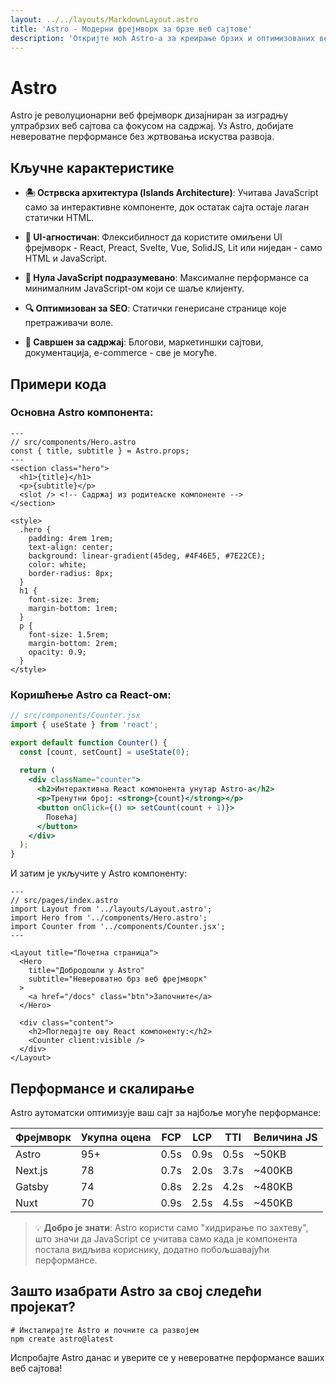```yaml
---
layout: ../../layouts/MarkdownLayout.astro
title: 'Astro - Модерни фрејмворк за брзе веб сајтове'
description: 'Откријте моћ Astro-а за креирање брзих и оптимизованих веб сајтова са фокусом на садржај'
---
```


# Astro

Astro је револуционарни веб фрејмворк дизајниран за изградњу ултрабрзих веб сајтова са фокусом на садржај. Уз Astro, добијате невероватне перформансе без жртвовања искуства развоја.

## Кључне карактеристике

- **🏝 Острвска архитектура (Islands Architecture)**: Учитава JavaScript само за интерактивне компоненте, док остатак сајта остаје лаган статички HTML.
  
- **🧩 UI-агностичан**: Флексибилност да користите омиљени UI фрејмворк - React, Preact, Svelte, Vue, SolidJS, Lit или ниједан - само HTML и JavaScript.
  
- **🚀 Нула JavaScript подразумевано**: Максималне перформансе са минималним JavaScript-ом који се шаље клијенту.
  
- **🔍 Оптимизован за SEO**: Статички генерисане странице које претраживачи воле.
  
- **📄 Савршен за садржај**: Блогови, маркетиншки сајтови, документација, e-commerce - све је могуће.

## Примери кода

### Основна Astro компонента:

```astro
---
// src/components/Hero.astro
const { title, subtitle } = Astro.props;
---
<section class="hero">
  <h1>{title}</h1>
  <p>{subtitle}</p>
  <slot /> <!-- Садржај из родитељске компоненте -->
</section>

<style>
  .hero {
    padding: 4rem 1rem;
    text-align: center;
    background: linear-gradient(45deg, #4F46E5, #7E22CE);
    color: white;
    border-radius: 8px;
  }
  h1 {
    font-size: 3rem;
    margin-bottom: 1rem;
  }
  p {
    font-size: 1.5rem;
    margin-bottom: 2rem;
    opacity: 0.9;
  }
</style>
```

### Коришћење Astro са React-ом:

```jsx
// src/components/Counter.jsx
import { useState } from 'react';

export default function Counter() {
  const [count, setCount] = useState(0);
  
  return (
    <div className="counter">
      <h2>Интерактивна React компонента унутар Astro-а</h2>
      <p>Тренутни број: <strong>{count}</strong></p>
      <button onClick={() => setCount(count + 1)}>
        Повећај
      </button>
    </div>
  );
}
```

И затим је укључите у Astro компоненту:

```astro
---
// src/pages/index.astro
import Layout from '../layouts/Layout.astro';
import Hero from '../components/Hero.astro';
import Counter from '../components/Counter.jsx';
---

<Layout title="Почетна страница">
  <Hero 
    title="Добродошли у Astro" 
    subtitle="Невероватно брз веб фрејмворк"
  >
    <a href="/docs" class="btn">Започните</a>
  </Hero>
  
  <div class="content">
    <h2>Погледајте ову React компоненту:</h2>
    <Counter client:visible />
  </div>
</Layout>
```

## Перформансе и скалирање

Astro аутоматски оптимизује ваш сајт за најбоље могуће перформансе:

| Фрејмворк | Укупна оцена | FCP | LCP | TTI | Величина JS |
|-----------|--------------|-----|-----|-----|-------------|
| Astro     | 95+          | 0.5s| 0.9s| 0.5s| ~50KB       |
| Next.js   | 78           | 0.7s| 2.0s| 3.7s| ~400KB      |
| Gatsby    | 74           | 0.8s| 2.2s| 4.2s| ~480KB      |
| Nuxt      | 70           | 0.9s| 2.5s| 4.5s| ~450KB      |

> 💡 **Добро је знати**: Astro користи само "хидрирање по захтеву", што значи да JavaScript се учитава само када је компонента постала видљива кориснику, додатно побољшавајући перформансе.

## Зашто изабрати Astro за свој следећи пројекат?

```shell
# Инсталирајте Astro и почните са развојем
npm create astro@latest
```

Испробајте Astro данас и уверите се у невероватне перформансе ваших веб сајтова!
